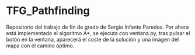 # TFG_Pathfinding

Repositorio del trabajo de fin de grado de Sergio Infante Paredes.
Por ahora está implementado el algoritmo A*, se ejecuta con ventana.py, tras pulsar el botón en la ventana, aparecerá el coste de la solución y una imagen del mapa con el camino óptimo.
